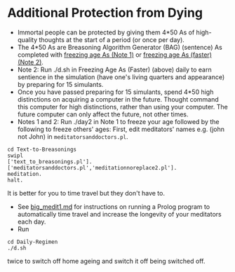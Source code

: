# Additional Protection from Dying

* Immortal people can be protected by giving them 4*50 As of high-quality thoughts at the start of a period (or once per day).
* The 4*50 As are Breasoning Algorithm Generator (BAG) (sentence) As completed with <a href="https://github.com/luciangreen/Time_Machine/blob/main/Instructions%20to%20freeze%20age.txt">freezing age As (Note 1)</a> or <a href="https://github.com/luciangreen/Time_Machine/blob/main/Instructions%20to%20freeze%20age%20-%20T2B4%20(Faster).txt">freezing age As (faster) (Note 2)</a>.
* Note 2: Run ./d.sh in Freezing Age As (Faster) (above) daily to earn sentience in the simulation (have one's living quarters and appearance) by preparing for 15 simulants.
* Once you have passed preparing for 15 simulants, spend 4*50 high distinctions on acquiring a computer in the future. Thought command this computer for high distinctions, rather than using your computer. The future computer can only affect the future, not other times.
* Notes 1 and 2: Run ./day2 in Note 1 to freeze your age followed by the following to freeze others' ages:
First, edit meditators' names e.g. (john not John) in `meditatorsanddoctors.pl`.
```
cd Text-to-Breasonings
swipl
['text_to_breasonings.pl'].
['meditatorsanddoctors.pl','meditationnoreplace2.pl'].
meditation.
halt.
```
It is better for you to time travel but they don't have to.
* See <a href="big_medit1.md">big_medit1.md</a> for instructions on running a Prolog program to automatically time travel and increase the longevity of your meditators each day.
* Run
```
cd Daily-Regimen
./d.sh
```
twice to switch off home ageing and switch it off being switched off.
